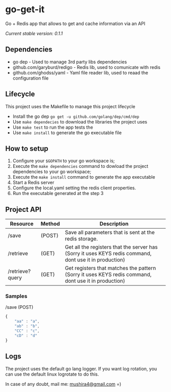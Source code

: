 # go-get-it
Go + Redis app that allows to get and cache information via an API

*Current stable version: 0.1.1*

## Dependencies
- go dep - Used to manage 3rd party libs dependencies
- github.com/garyburd/redigo - Redis lib, used to comunicate with redis
- github.com/ghodss/yaml - Yaml file reader lib, used to reaad the configuration file

## Lifecycle
This project uses the Makefile to manage this project lifecycle
- Install the go dep `go get -u github.com/golang/dep/cmd/dep`
- Use `make dependecies` to download the libraries the project uses
- Use `make test` to run the app tests the
- Use `make install` to generate the go executable file

## How to setup
 1. Configure your `$GOPATH` to your go workspace is;
 2. Execute the `make dependencies` command to dowload the project dependencies to your go workspace;
 3. Execute the `make install` command to generate the app executable
 4. Start a Redis server
 5. Configure the local.yaml setting the redis client properties.
 6. Run the executable generated at the step 3

## Project API

| Resource       | Method | Description                                                                                           |
|----------------|--------|--------------------------------------------------------------------------------------------------------|
|/save           |(POST)  | Save all parameters that is sent at the redis storage.                                                |
|/retrieve       |(GET)   |Get all the registers that the server has (Sorry it uses KEYS redis command, dont use it in production)|
|/retrieve?query |(GET)   |Get registers that matches the pattern (Sorry it uses KEYS redis command, dont use it in production)|

### Samples
/save (POST)
```javascript
{
    "aa" : "a",
    "ab" : "b",
    "CC" : "c",
    "cD" : "d"
}
```


## Logs
The project uses the default go lang logger. If you want log rotation, you can use the default linux logrotate to do this.

In case of any doubt, mail me: mushira4@gmail.com    =)
